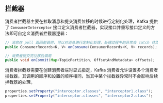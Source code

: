 ## 拦截器
消费者拦截器主要在拉取消息和提交消费位移的时候进行定制化处理，Kafka 提供了 `ConsumerInterceptor` 接口定义消费者拦截器，实现接口并重写接口定义的方法即可自定义消费者拦截器逻辑：
```java
// 消息在 poll 返回前调用，可以对消息进行定制化处理，处理过程中的异常会 catch 住而不会继续向上次抛出
public ConsumerRecords<K, V> onConsume(ConsumerRecords<K, V> records);

// 消费者提交完位移后调用
public void onCommit(Map<TopicPartition, OffsetAndMetadata> offsets);
```
消费者拦截器需要在创建消费者端时显式指定，Kafka 消费者允许设置多个消费者拦截器，其调用的顺序和设置的顺序相同，当其中某个拦截器异常时不会影响后续拦截器的处理。
```java
properties.setProperty("interceptor.classes", "interceptor1.class");
properties.setProperty("interceptor.classes", "interceptor2.class");
```